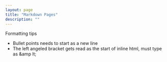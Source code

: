 ```yaml
---
layout: page
title: "Markdown Pages"
description: ""
---
```


Formatting tips

* Bullet points needs to start as a new line
* The left angeled bracket gets read as the start of inline html, must type as &amp lt;
